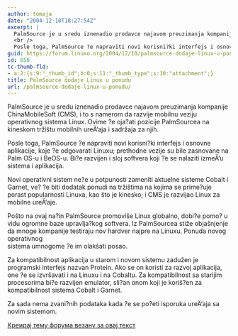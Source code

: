 ```yaml
---
author: tomaja
date: "2004-12-10T18:27:54Z"
excerpt: |
  PalmSource je u sredu iznenadio prodavce najavom preuzimanja kompanije ChinaMobileSoft (CMS), i to s namerom da razvije mobilnu veziju operativnog sistema Linux. Ovime ?e oja?ati pozicije PalmSourcea na kineskom tržištu mobilnih ureÄ‘aja i sadržaja za njih.
  <br />
  Posle toga, PalmSource ?e napraviti novi korisni?ki interfejs i osnovne aplikacije, koje ?e odgovarati Linuxu; prethodne vezije su bile zasnovane na Palm OS-u i BeOS-u. Bi?e razvijen i sloj softvera koji ?e se nalaziti izmeÄ‘u sistema i aplikacija.
guid: https://forum.linuxo.org/2004/12/10/palmsource-dodaje-linux-u-ponudu/
id: 656
tc-thumb-fld:
- a:2:{s:9:"_thumb_id";b:0;s:11:"_thumb_type";s:10:"attachment";}
title: PalmSource dodaje Linux u ponudu
url: /palmsource-dodaje-linux-u-ponudu/
---
```

PalmSource je u sredu iznenadio prodavce najavom preuzimanja kompanije ChinaMobileSoft (CMS), i to s namerom da razvije mobilnu veziju operativnog sistema Linux. Ovime ?e oja?ati pozicije PalmSourcea na kineskom tržištu mobilnih ureÄ‘aja i sadržaja za njih.  
  
Posle toga, PalmSource ?e napraviti novi korisni?ki interfejs i osnovne aplikacije, koje ?e odgovarati Linuxu; prethodne vezije su bile zasnovane na Palm OS-u i BeOS-u. Bi?e razvijen i sloj softvera koji ?e se nalaziti izmeÄ‘u sistema i aplikacija.<!--break-->

Novi operativni sistem ne?e u potpunosti zameniti aktuelne sisteme Cobalt i Garnet, ve? ?e biti dodatak ponudi na tržištima na kojima se prime?uje porast popularnosti Linuxa, kao što je kinesko; i CMS je razvijao Linux za mobilne ureÄ‘aje.

Pošto na ovaj na?in PalmSource promoviše Linux globalno, dobi?e pomo? u vidu ogromne baze upravlja?kog softvera. Iz PalmSourcea stiže objašnjenje da mnoge kompanije testiraju nov hardver najpre na Linuxu. Ponuda novog operativnog  
sistema umnogome ?e im olakšati posao.

Za kompatibilnost aplikacija u starom i novom sistemu zadužen je programski interfejs nazvan Protein. Ako se on koristi za razvoj aplikacija, one ?e se izvršavati i na Linuxu i na Cobaltu. Za kompatibilnost sa starijim  
procesorima bi?e razvijen emulator, sli?an onom koji je koriš?en za kompatibilnost sistema Cobalt i Garnet.

Za sada nema zvani?nih podataka kada ?e se po?eti isporuka ureÄ‘aja sa novim sistemom.

[Креирај тему форума везану за овај текст](https://linuxo.org/nova-tema-na-forumu/?se_pid=656)